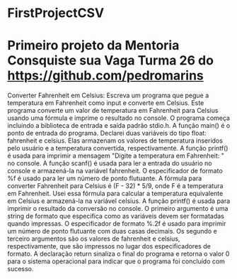 # FirstProjectCSV
# **Primeiro projeto da Mentoria Consquiste sua Vaga Turma 26 do https://github.com/pedromarins**
Converter Fahrenheit em Celsius: Escreva um programa que pegue a temperatura em Fahrenheit como input e converte em Celsius.
Este programa converte um valor de temperatura em Fahrenheit para Celsius usando uma fórmula e imprime o resultado no console.
O programa começa incluindo a biblioteca de entrada e saída padrão stdio.h.
A função main() é o ponto de entrada do programa.
Declarei duas variáveis do tipo float: fahrenheit e celsius. Elas armazenam os valores de temperatura inseridos pelo usuário e a temperatura convertida, respectivamente.
A função printf() é usada para imprimir a mensagem "Digite a temperatura em Fahrenheit: " no console.
A função scanf() é usada para ler a entrada do usuário no console e armazená-la na variável fahrenheit. O especificador de formato %f é usado para ler um número de ponto flutuante.
A fórmula para converter Fahrenheit para Celsius é (F - 32) * 5/9, onde F é a temperatura em Fahrenheit. Usei essa fórmula para calcular a temperatura equivalente em Celsius e armazená-la na variável celsius.
A função printf() é usada para imprimir o resultado da conversão no console. O primeiro argumento é uma string de formato que especifica como as variáveis devem ser formatadas quando impressas. O especificador de formato %.2f é usado para imprimir um número de ponto flutuante com duas casas decimais. Os segundo e terceiro argumentos são os valores de fahrenheit e celsius, respectivamente, que são impressos no lugar dos especificadores de formato.
A declaração return sinaliza o final do programa e retorna o valor 0 para o sistema operacional para indicar que o programa foi concluído com sucesso.
